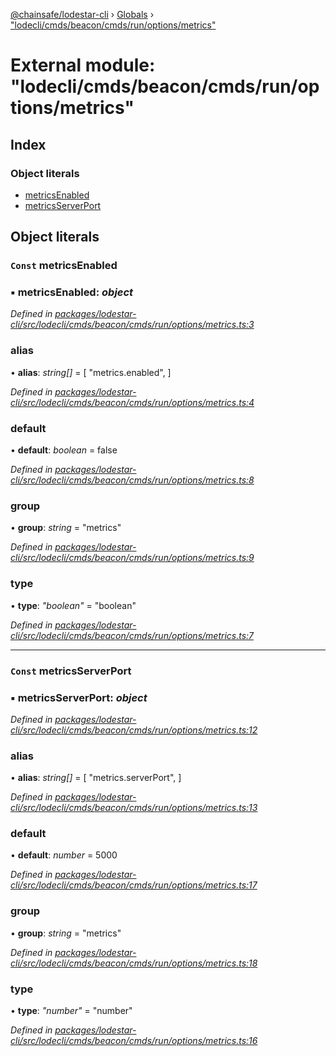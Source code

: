 [@chainsafe/lodestar-cli](../README.md) › [Globals](../globals.md) › ["lodecli/cmds/beacon/cmds/run/options/metrics"](_lodecli_cmds_beacon_cmds_run_options_metrics_.md)

# External module: "lodecli/cmds/beacon/cmds/run/options/metrics"

## Index

### Object literals

* [metricsEnabled](_lodecli_cmds_beacon_cmds_run_options_metrics_.md#const-metricsenabled)
* [metricsServerPort](_lodecli_cmds_beacon_cmds_run_options_metrics_.md#const-metricsserverport)

## Object literals

### `Const` metricsEnabled

### ▪ **metricsEnabled**: *object*

*Defined in [packages/lodestar-cli/src/lodecli/cmds/beacon/cmds/run/options/metrics.ts:3](https://github.com/ChainSafe/lodestar/blob/2143d4cb6/packages/lodestar-cli/src/lodecli/cmds/beacon/cmds/run/options/metrics.ts#L3)*

###  alias

• **alias**: *string[]* = [
    "metrics.enabled",
  ]

*Defined in [packages/lodestar-cli/src/lodecli/cmds/beacon/cmds/run/options/metrics.ts:4](https://github.com/ChainSafe/lodestar/blob/2143d4cb6/packages/lodestar-cli/src/lodecli/cmds/beacon/cmds/run/options/metrics.ts#L4)*

###  default

• **default**: *boolean* = false

*Defined in [packages/lodestar-cli/src/lodecli/cmds/beacon/cmds/run/options/metrics.ts:8](https://github.com/ChainSafe/lodestar/blob/2143d4cb6/packages/lodestar-cli/src/lodecli/cmds/beacon/cmds/run/options/metrics.ts#L8)*

###  group

• **group**: *string* = "metrics"

*Defined in [packages/lodestar-cli/src/lodecli/cmds/beacon/cmds/run/options/metrics.ts:9](https://github.com/ChainSafe/lodestar/blob/2143d4cb6/packages/lodestar-cli/src/lodecli/cmds/beacon/cmds/run/options/metrics.ts#L9)*

###  type

• **type**: *"boolean"* = "boolean"

*Defined in [packages/lodestar-cli/src/lodecli/cmds/beacon/cmds/run/options/metrics.ts:7](https://github.com/ChainSafe/lodestar/blob/2143d4cb6/packages/lodestar-cli/src/lodecli/cmds/beacon/cmds/run/options/metrics.ts#L7)*

___

### `Const` metricsServerPort

### ▪ **metricsServerPort**: *object*

*Defined in [packages/lodestar-cli/src/lodecli/cmds/beacon/cmds/run/options/metrics.ts:12](https://github.com/ChainSafe/lodestar/blob/2143d4cb6/packages/lodestar-cli/src/lodecli/cmds/beacon/cmds/run/options/metrics.ts#L12)*

###  alias

• **alias**: *string[]* = [
    "metrics.serverPort",
  ]

*Defined in [packages/lodestar-cli/src/lodecli/cmds/beacon/cmds/run/options/metrics.ts:13](https://github.com/ChainSafe/lodestar/blob/2143d4cb6/packages/lodestar-cli/src/lodecli/cmds/beacon/cmds/run/options/metrics.ts#L13)*

###  default

• **default**: *number* = 5000

*Defined in [packages/lodestar-cli/src/lodecli/cmds/beacon/cmds/run/options/metrics.ts:17](https://github.com/ChainSafe/lodestar/blob/2143d4cb6/packages/lodestar-cli/src/lodecli/cmds/beacon/cmds/run/options/metrics.ts#L17)*

###  group

• **group**: *string* = "metrics"

*Defined in [packages/lodestar-cli/src/lodecli/cmds/beacon/cmds/run/options/metrics.ts:18](https://github.com/ChainSafe/lodestar/blob/2143d4cb6/packages/lodestar-cli/src/lodecli/cmds/beacon/cmds/run/options/metrics.ts#L18)*

###  type

• **type**: *"number"* = "number"

*Defined in [packages/lodestar-cli/src/lodecli/cmds/beacon/cmds/run/options/metrics.ts:16](https://github.com/ChainSafe/lodestar/blob/2143d4cb6/packages/lodestar-cli/src/lodecli/cmds/beacon/cmds/run/options/metrics.ts#L16)*
